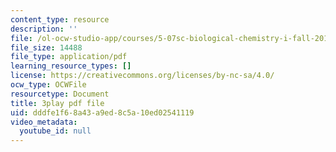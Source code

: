 ```yaml
---
content_type: resource
description: ''
file: /ol-ocw-studio-app/courses/5-07sc-biological-chemistry-i-fall-2013/dddfe1f68a43a9ed8c5a10ed02541119_15IeTaS5AUI.pdf
file_size: 14488
file_type: application/pdf
learning_resource_types: []
license: https://creativecommons.org/licenses/by-nc-sa/4.0/
ocw_type: OCWFile
resourcetype: Document
title: 3play pdf file
uid: dddfe1f6-8a43-a9ed-8c5a-10ed02541119
video_metadata:
  youtube_id: null
---
```

